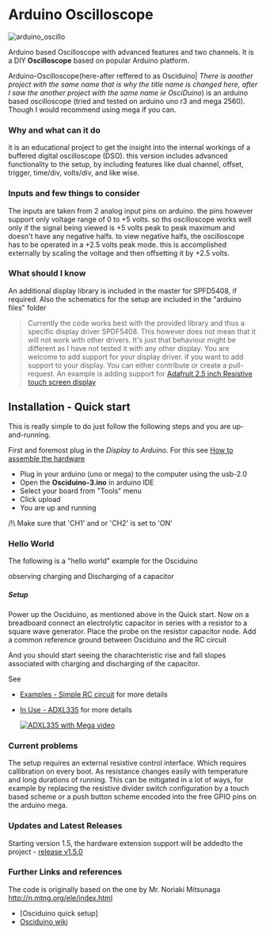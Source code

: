 # Arduino Oscilloscope

![arduino_oscillo](https://raw.githubusercontent.com/wayri/Arduino-Oscilloscope/master/Working_Pictures/working_ungrounded.jpg)

Arduino based Oscilloscope with advanced features and two channels. It is a DIY **Oscilloscope** based on popular Arduino platform.


Arduino-Oscilloscope(here-after reffered to as Osciduino| *There is another project with the same name that is why the title name is changed here, after I saw the another project with the same name ie OsciDuino*) is an arduino based oscilloscope (tried and tested on arduino uno r3 and mega 2560). Though I would recommend using mega if you can.

### Why and what can it do
it is an educational project to get the insight into the internal workings of a buffered digital oscilloscope (DSO). 
this version includes advanced functionality to the setup, by including features like dual channel, offset, trigger, time/div, volts/div, and like wise.

### Inputs and few things to consider
The inputs are taken from 2 analog input pins on arduino. the pins however support only voltage range of 0 to +5 volts. so ths oscilloscope works well only if the signal being viewed is +5 volts peak to peak maximum and doesn't have any negative halfs. to view negative halfs, the oscilloscope has to be operated in a +2.5 volts peak mode. this is accomplished externally by scaling the voltage and then offsetting it by +2.5 volts.   

### What should I know
An additional display library is included in the master for SPFD5408, if required.
Also the schematics for the setup are included in the "arduino files" folder

> Currently the code works best with the provided library and thus a specific display driver SPDF5408.
This however does not mean that it will not work with other drivers. It's just that behaviour might be different
as I have not tested it with any other display. You are welcome to add support for your display driver.
if you want to add support to your display. You can either contribute or create a pull-request. An example is adding
support for [Adafruit 2.5 inch Resistive touch screen display](https://github.com/wayri/Osciduino/issues/1)

## Installation - Quick start

This is really simple to do just follow the following steps and you are up-and-running. 

First and foremost plug in the *Display to Arduino*. For this see [How to assemble the hardware](https://wayri.github.io/Osciduino/wiki)

- Plug in your arduino (uno or mega) to the computer using the usb-2.0
- Open the **Osciduino-3.ino** in arduino IDE
- Select your board from "Tools" menu
- Click upload
- You are up and running

/!\ Make sure that 'CH1' and or 'CH2' is set to 'ON'

### Hello World

The following is a "hello world" example for the Osciduino

observing charging and Discharging of a capacitor 

##### Setup
Power up the Osciduino, as mentioned above in the Quick start. 
Now on a breadboard connect an electrolytic capacitor in series with a resistor to a square wave generator. 
Place the probe on the resistor capacitor node. Add a common reference ground between Osciduino and the RC circuit


And you should start seeing the charachteristic rise and fall slopes
associated with charging and discharging of the capacitor.

See
- [Examples - Simple RC circuit](https://github.com/wayri/Osciduino/wiki/examples) for more details
- [In Use - ADXL335](https://github.com/wayri/Arduino-Oscilloscope/wiki/General-Outline#use) for more details
   
   [![ADXL335 with Mega video](https://i.ytimg.com/vi/DczcwX6qwa0/hqdefault.jpg)](https://www.youtube.com/embed/DczcwX6qwa0)

### Current problems

The setup requires an external resistive control interface. Which requires callibration on every boot. As resistance changes easily with temperature and long durations of running. This can be mitigated in a lot of ways, for example by replacing the resistive divider switch
configuration by a touch based scheme or a push button scheme encoded into the free GPIO pins on the arduino mega.

### Updates and Latest Releases
Starting version 1.5, the hardware extension support will be addedto the project - [release v1.5.0](https://github.com/wayri/Arduino-Oscilloscope/releases/tag/v1.5.0) 
### Further Links and references

The code is originally based on the one by Mr. Noriaki Mitsunaga http://n.mtng.org/ele/index.html


- [Osciduino quick setup]
- [Osciduino wiki](https://github.com/wayri/Arduino-Oscilloscope/wiki)
















